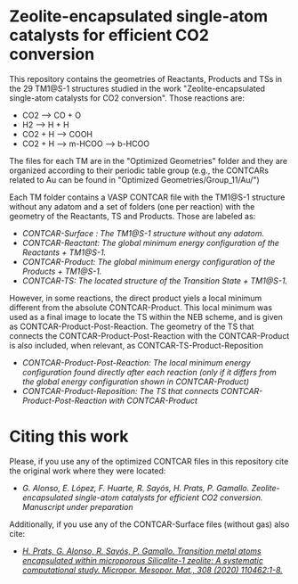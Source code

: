 
# Zeolite-encapsulated single-atom catalysts for efficient CO2 conversion
This repository contains the geometries of Reactants, Products and TSs in the 29 TM1@S-1 structures studied in the work "Zeolite-encapsulated single-atom catalysts for CO2 conversion". Those reactions are:

   - CO2     --> CO + O  
   - H2      --> H  + H
   - CO2 + H --> COOH
   - CO2 + H --> m-HCOO --> b-HCOO
     
The files for each TM are in the "Optimized Geometries" folder and they are organized according to their periodic table group (e.g., the CONTCARs related to Au can be found in "Optimized Geometries/Group\_11/Au/")

Each TM folder contains a VASP CONTCAR file with the TM1@S-1 structure without any adatom and a set of folders (one per reaction) with the geometry of the Reactants, TS and Products. Those are labeled as:
   
   - *CONTCAR-Surface : The TM1@S-1 structure without any adatom.*
   - *CONTCAR-Reactant: The global minimum energy configuration of the Reactants + TM1@S-1.*
   - *CONTCAR-Product:  The global minimum energy configuration of the Products + TM1@S-1.*
   - *CONTCAR-TS:       The located structure of the Transition State + TM1@S-1.*

However, in some reactions, the direct product yiels a local minimum different from the absolute CONTCAR-Product. This local minimum was used as a final image to locate the TS within the NEB scheme, and is given as CONTCAR-Product-Post-Reaction. The geometry of the TS that connects the CONTCAR-Product-Post-Reaction with the CONTCAR-Product is also included, when relevant, as CONTCAR-TS-Product-Reposition
   
   - *CONTCAR-Product-Post-Reaction: The local minimum energy configuration found directly after each reaction (only if it differs from the global energy configuration shown in CONTCAR-Product)*
   -  *CONTCAR-Product-Reposition: The TS that connects CONTCAR-Product-Post-Reaction with CONTCAR-Product*

# Citing this work
Please, if you use any of the optimized CONTCAR files in this repository cite the original work where they were located:
- *G. Alonso, E. López, F. Huarte, R. Sayós, H. Prats, P. Gamallo. Zeolite-encapsulated single-atom catalysts for efficient CO2 conversion. Manuscript under preparation*

Additionally, if you use any of the CONTCAR-Surface files (without gas) also cite:
- *[H. Prats, G. Alonso, R. Sayós, P. Gamallo. Transition metal atoms encapsulated within microporous Silicalite-1 zeolite: A systematic computational study. Micropor. Mesopor. Mat., 308 (2020) 110462:1-8.](https://www.sciencedirect.com/science/article/abs/pii/S1387181120304649?via%3Dihub)*
``` 
